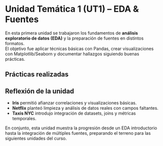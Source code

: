# Unidad Temática 1 (UT1) – EDA & Fuentes

En esta primera unidad se trabajaron los fundamentos de **análisis exploratorio de datos (EDA)** y la preparación de fuentes en distintos formatos.  
El objetivo fue aplicar técnicas básicas con Pandas, crear visualizaciones con Matplotlib/Seaborn y documentar hallazgos siguiendo buenas prácticas.

## Prácticas realizadas


## Reflexión de la unidad
- **Iris** permitió afianzar correlaciones y visualizaciones básicas.  
- **Netflix** planteó limpieza y análisis de datos reales con campos faltantes.  
- **Taxis NYC** introdujo integración de datasets, joins y métricas temporales.  

En conjunto, esta unidad muestra la progresión desde un EDA introductorio hasta la integración de múltiples fuentes, preparando el terreno para las siguientes unidades del curso.
